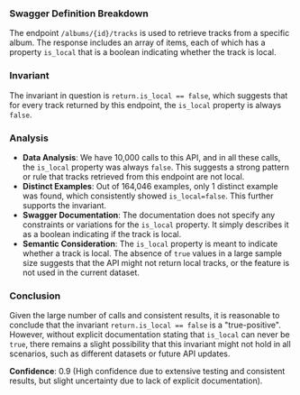 ### Swagger Definition Breakdown
The endpoint `/albums/{id}/tracks` is used to retrieve tracks from a specific album. The response includes an array of items, each of which has a property `is_local` that is a boolean indicating whether the track is local.

### Invariant
The invariant in question is `return.is_local == false`, which suggests that for every track returned by this endpoint, the `is_local` property is always `false`.

### Analysis
- **Data Analysis**: We have 10,000 calls to this API, and in all these calls, the `is_local` property was always `false`. This suggests a strong pattern or rule that tracks retrieved from this endpoint are not local.
- **Distinct Examples**: Out of 164,046 examples, only 1 distinct example was found, which consistently showed `is_local=false`. This further supports the invariant.
- **Swagger Documentation**: The documentation does not specify any constraints or variations for the `is_local` property. It simply describes it as a boolean indicating if the track is local.
- **Semantic Consideration**: The `is_local` property is meant to indicate whether a track is local. The absence of `true` values in a large sample size suggests that the API might not return local tracks, or the feature is not used in the current dataset.

### Conclusion
Given the large number of calls and consistent results, it is reasonable to conclude that the invariant `return.is_local == false` is a "true-positive". However, without explicit documentation stating that `is_local` can never be `true`, there remains a slight possibility that this invariant might not hold in all scenarios, such as different datasets or future API updates.

**Confidence**: 0.9 (High confidence due to extensive testing and consistent results, but slight uncertainty due to lack of explicit documentation).
